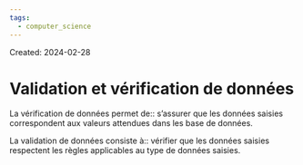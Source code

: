 ```yaml
---
tags:
  - computer_science
---
```

Created: 2024-02-28

# Validation et vérification de données

La vérification de données permet de:: s’assurer que les données saisies correspondent aux valeurs attendues dans les base de données.

La validation de données consiste à:: vérifier que les données saisies respectent les règles applicables au type de données saisies.